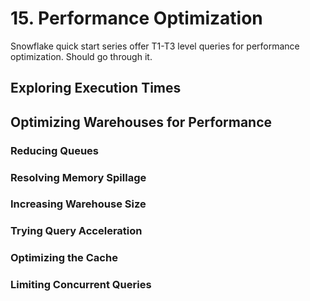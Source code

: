 # 15. Performance Optimization
Snowflake quick start series offer T1-T3 level queries for performance optimization. Should go through it. 


## Exploring Execution Times


## Optimizing Warehouses for Performance

### Reducing Queues

### Resolving Memory Spillage

### Increasing Warehouse Size

### Trying Query Acceleration

### Optimizing the Cache

### Limiting Concurrent Queries





























